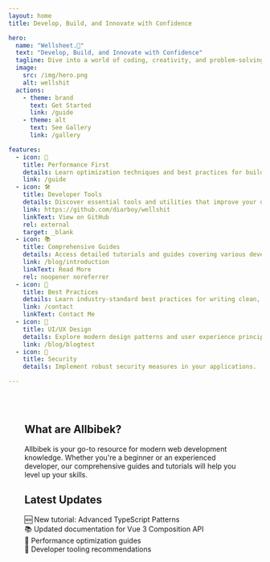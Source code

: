 ```yaml
---
layout: home
title: Develop, Build, and Innovate with Confidence

hero:
  name: "Wellsheet.🫥" 
  text: "Develop, Build, and Innovate with Confidence"
  tagline: Dive into a world of coding, creativity, and problem-solving, shared from my journey to yours. Together, let's explore programming, design, and personal growth as we build and innovate.
  image:
    src: /img/hero.png
    alt: wellshit
  actions:
    - theme: brand
      text: Get Started
      link: /guide
    - theme: alt
      text: See Gallery
      link: /gallery

features:
  - icon: 🚀
    title: Performance First
    details: Learn optimization techniques and best practices for building high-performance applications.
    link: /guide
  - icon: 🛠️
    title: Developer Tools
    details: Discover essential tools and utilities that improve your development workflow.
    link: https://github.com/diarboy/wellshit
    linkText: View on GitHub
    rel: external
    target: _blank
  - icon: 📚
    title: Comprehensive Guides
    details: Access detailed tutorials and guides covering various development topics.
    link: /blog/introduction
    linkText: Read More
    rel: noopener noreferrer
  - icon: 🔧
    title: Best Practices
    details: Learn industry-standard best practices for writing clean, maintainable code.
    link: /contact
    linkText: Contact Me
  - icon: 🎨
    title: UI/UX Design
    details: Explore modern design patterns and user experience principles.
    link: /blog/blogtest
  - icon: 🔐
    title: Security
    details: Implement robust security measures in your applications.

---
```


<div class="vp-doc" style="padding: 2rem;">

## <span class="title">What are Allbibek?</span>

Allbibek is your go-to resource for modern web development knowledge. Whether you're a beginner or an experienced developer, our comprehensive guides and tutorials will help you level up your skills.

<FAQ />

## <span class="title">Latest Updates</span>

- 🆕 New tutorial: Advanced TypeScript Patterns
- 📚 Updated documentation for Vue 3 Composition API
- 🎯 Performance optimization guides
- 🔧 Developer tooling recommendations

</div>

<style scoped>
ul {
  list-style: none;
  padding-left: 0;
}
</style>
